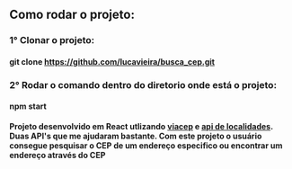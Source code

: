 ## Como rodar o projeto:

### 1° Clonar o projeto:

#### git clone https://github.com/lucavieira/busca_cep.git

### 2° Rodar o comando dentro do diretorio onde está o projeto:

#### npm start


**Projeto desenvolvido em React utlizando [viacep](https://viacep.com.br/) e [api de localidades](https://servicodados.ibge.gov.br/api/docs/localidades#api-_). Duas API's que me ajudaram bastante. Com este projeto o usuário consegue pesquisar o CEP de um endereço especifico ou encontrar um endereço através do CEP**